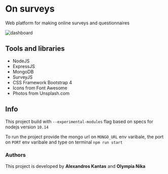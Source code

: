 # On surveys
Web platform for making online surveys and questionnaires


![dashboard](https://user-images.githubusercontent.com/7612837/59981533-65501880-960d-11e9-8a2b-d89163350c9e.png)

## Tools and libraries 

- NodeJS
- ExpressJS
- MongoDB
- SurveyJS
- CSS Framework Bootstrap 4
- Icons from Font Awesome
- Photos from Unsplash.com

## Info

This project build with `--experimental-modules` flag based on specs for nodejs version `10.14`

To run the project provide the mongo url on `MONGO_URL` env varibale, the port on `PORT` env varibale and type on terminal `npm run start`

### Authors 

This project is developed by **Alexandros Kantas** and **Olympia Nika** 
